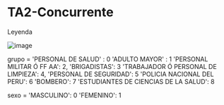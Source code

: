 # TA2-Concurrente

Leyenda 


![image](https://user-images.githubusercontent.com/23562276/122634852-51c5d400-d0a6-11eb-9771-7fc9d83a372b.png)
               
               
grupo = 'PERSONAL DE SALUD' : 0
        'ADULTO MAYOR' : 1
        'PERSONAL MILITAR Ó FF AA': 2,
        'BRIGADISTAS': 3
        'TRABAJADOR Ó PERSONAL DE LIMPIEZA': 4,
        'PERSONAL DE SEGURIDAD': 5
        'POLICIA NACIONAL DEL PERU': 6
        'BOMBERO': 7
        'ESTUDIANTES DE CIENCIAS DE LA SALUD': 8
       
       
sexo = 'MASCULINO': 0
       'FEMENINO': 1
